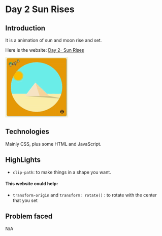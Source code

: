 # Day 2 Sun Rises
## Introduction
It is a animation of sun and moon rise and set.

Here is the website: [Day 2- Sun Rises](https://louuu03.github.io/EverydayLilChallenge/D2-SunRises/index.html)


![alt text](./Icon/gif.gif)


## Technologies
Mainly CSS, plus some HTML and JavaScript.



## HighLights
* ``` clip-path ```: 
    to make things in a shape you want.
 ####   This website could help: 
* ``` transform-origin ``` and ``` transform: rotate() ``` :
    to rotate with the center that you set


## Problem faced
N/A